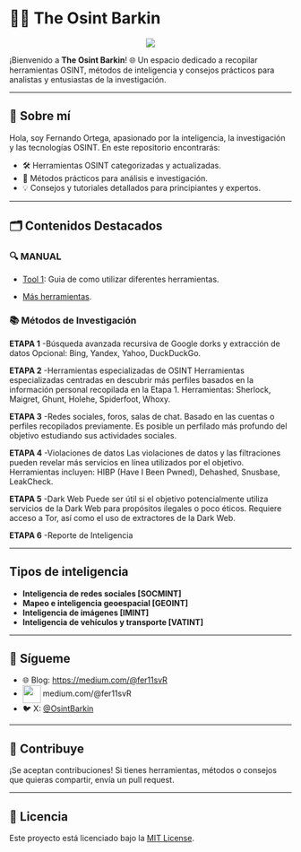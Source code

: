 

<!---
TheOsint-Barking/TheOsint-Barking is a ✨ special ✨ repository because its `README.md` (this file) appears on your GitHub profile.
You can click the Preview link to take a look at your changes.
--->
# 🕵️‍♂️ The Osint Barkin

 <p align="center">
    <img src="https://readme-typing-svg.herokuapp.com/?font=Tourney&center=true&color=2CFF00&size=40&width=750&height=80&lines=INTELIGENCIA"/>
</p>

¡Bienvenido a **The Osint Barkin**! 🌐 Un espacio dedicado a recopilar herramientas OSINT, métodos de inteligencia y consejos prácticos para analistas y entusiastas de la investigación.

---

## 🌟 Sobre mí
Hola, soy Fernando Ortega, apasionado por la inteligencia, la investigación y las tecnologías OSINT. En este repositorio encontrarás:
- 🛠️ Herramientas OSINT categorizadas y actualizadas.
- 📖 Métodos prácticos para análisis e investigación.
- 💡 Consejos y tutoriales detallados para principiantes y expertos.

---

## 🗂️ Contenidos Destacados

### 🔍 MANUAL
- [Tool 1](https://the-osint-barking.gitbook.io/theosint-barking): Guia de como utilizar diferentes herramientas.

- [Más herramientas](https://github.com/TheOsint-Barking?tab=stars).

### 📚 Métodos de Investigación
**ETAPA 1**
-Búsqueda avanzada recursiva de Google dorks y extracción de datos
Opcional: Bing, Yandex, Yahoo, DuckDuckGo.

**ETAPA 2**
-Herramientas especializadas de OSINT
Herramientas especializadas centradas en descubrir más perfiles basados en la información personal recopilada en la Etapa 1.
Herramientas: Sherlock, Maigret, Ghunt, Holehe, Spiderfoot, Whoxy.

**ETAPA 3**
-Redes sociales, foros, salas de chat. 
Basado en las cuentas o perfiles recopilados previamente.
Es posible un perfilado más profundo del objetivo estudiando sus actividades sociales.

**ETAPA 4**
-Violaciones de datos
Las violaciones de datos y las filtraciones pueden revelar más servicios en línea utilizados por el objetivo.
Herramientas incluyen: HIBP (Have I Been Pwned), Dehashed, Snusbase, LeakCheck.

**ETAPA 5**
-Dark Web
Puede ser útil si el objetivo potencialmente utiliza servicios de la Dark Web para propósitos ilegales o poco éticos.
Requiere acceso a Tor, así como el uso de extractores de la Dark Web.

**ETAPA 6**
-Reporte de Inteligencia

---
## Tipos de inteligencia

- **Inteligencia de redes sociales [SOCMINT]**
- **Mapeo e inteligencia geoespacial [GEOINT]**
- **Inteligencia de imágenes [IMINT]**
- **Inteligencia de vehículos y transporte [VATINT]** 
---

## 💬 Sígueme
- 🌐 Blog: https://medium.com/@fer11svR
- <a href = 'https://medium.com/@fer11svR'> <img width = '32px' align= 'center' src="https://raw.githubusercontent.com/rahulbanerjee26/githubAboutMeGenerator/main/icons/medium.svg"/></a> medium.com/@fer11svR
- 🐦 X: [@OsintBarkin](https://twitter.com/osintbarkin)

---


## 🚀 Contribuye
¡Se aceptan contribuciones! Si tienes herramientas, métodos o consejos que quieras compartir, envía un pull request.

---

## 📜 Licencia
Este proyecto está licenciado bajo la [MIT License](https://opensource.org/licenses/MIT).

